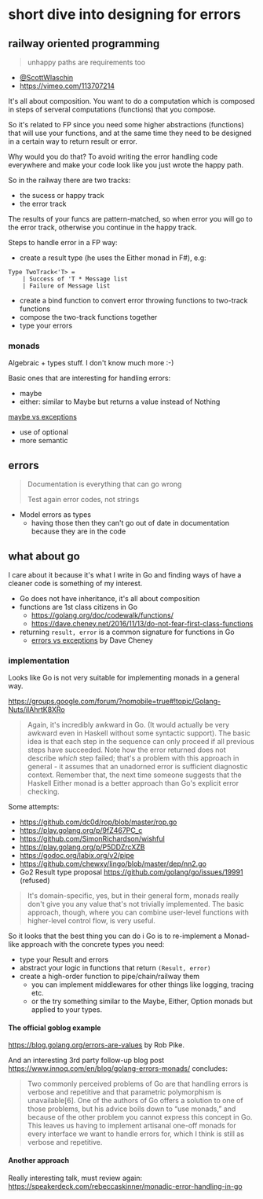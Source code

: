 # short dive into designing for errors

## railway oriented programming

> unhappy paths are requirements too

- [@ScottWlaschin](https://twitter.com/ScottWlaschin)
- https://vimeo.com/113707214

It's all about composition. You want to do a computation which is composed in steps of serveral computations (functions) that you compose.

So it's related to FP since you need some higher abstractions (functions) that will use your functions, and at the same time they need to be designed in a certain way to return result or error. 

Why would you do that? To avoid writing the error handling code everywhere and make your code look like you just wrote the happy path.

So in the railway there are two tracks:
- the sucess or happy track
- the error track

The results of your funcs are pattern-matched, so when error you will go to the error track, otherwise you continue in the happy track.

Steps to handle error in a FP way:
- create a result type (he uses the Either monad in F#), e.g:
```
Type TwoTrack<'T> =
    | Success of 'T * Message list
    | Failure of Message list
```
- create a bind function to convert error throwing functions to two-track functions
- compose the two-track functions together
- type your errors
     

### monads

Algebraic + types stuff. I don't know much more :-)

Basic ones that are interesting for handling errors:
- maybe
- either: similar to Maybe but returns a value instead of Nothing

[maybe vs exceptions]( https://softwareengineering.stackexchange.com/questions/150837/maybe-monad-vs-exceptions)
  - use of optional
  - more semantic

## errors

> Documentation is everything that can go wrong
> 
> Test again error codes, not strings

- Model errors as types
  - having those then they can't go out of date in documentation because they are in the code
  
## what about go

I care about it because it's what I write in Go and finding ways of have a cleaner code is something of my interest.

- Go does not have inheritance, it's all about composition
- functions are 1st class citizens in Go 
  - https://golang.org/doc/codewalk/functions/
  - https://dave.cheney.net/2016/11/13/do-not-fear-first-class-functions
- returning `result, error` is a common signature for functions in Go
  - [errors vs exceptions](https://dave.cheney.net/2015/01/26/errors-and-exceptions-redux) by Dave Cheney

### implementation

Looks like Go is not very suitable for implementing monads in a general way.

https://groups.google.com/forum/?nomobile=true#!topic/Golang-Nuts/iIAhrtK8XRo 

> Again, it's incredibly awkward in Go. (It would actually be very awkward even in Haskell without some syntactic support). The basic idea is that each step in the sequence can only proceed if all previous steps have succeeded. 
  Note how the error returned does not describe *which* step failed; that's a problem with this approach in general - it assumes that an unadorned  error is sufficient diagnostic context. Remember that, the next time someone suggests that the Haskell Either monad is a better approach than Go's explicit error checking. 
  
Some attempts: 

- https://github.com/dc0d/rop/blob/master/rop.go
- https://play.golang.org/p/9fZ467PC_c
- https://github.com/SimonRichardson/wishful
- https://play.golang.org/p/P5DDZrcXZB
- https://godoc.org/labix.org/v2/pipe
- https://github.com/chewxy/lingo/blob/master/dep/nn2.go
- Go2 Result type proposal https://github.com/golang/go/issues/19991 (refused)

> It's domain-specific, yes, but in their general form, monads really don't give you any value that's not trivially implemented. 
The basic approach, though, where you can combine user-level  functions with higher-level control flow, is very useful. 

So it looks that the best thing you can do i Go is to re-implement a Monad-like approach with the concrete types you need:
- type your Result and errors
- abstract your logic in functions that return `(Result, error)`
- create a high-order function to pipe/chain/railway them
  - you can implement middlewares for other things like logging, tracing etc.
  - or the try something similar to the Maybe, Either, Option monads but applied to your types.
  
#### The official goblog example

https://blog.golang.org/errors-are-values by Rob Pike. 

And an interesting 3rd party follow-up blog post https://www.innoq.com/en/blog/golang-errors-monads/ concludes:
> Two commonly perceived problems of Go are that handling errors is verbose and repetitive and that parametric polymorphism is unavailable[6].
One of the authors of Go offers a solution to one of those problems, but his advice boils down to “use monads,” and because of the other problem you cannot express this concept in Go.
> This leaves us having to implement artisanal one-off monads for every interface we want to handle errors for, which I think is still as verbose and repetitive.

#### Another approach

Really interesting talk, must review again:
https://speakerdeck.com/rebeccaskinner/monadic-error-handling-in-go